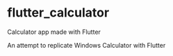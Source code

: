 # flutter_calculator

Calculator app made with Flutter

An attempt to replicate Windows Calculator with Flutter

